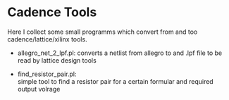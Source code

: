 Cadence Tools
=============

Here I collect some small programms which convert from and too
cadence/lattice/xilinx tools. 


* allegro_net_2_lpf.pl: 
  converts a netlist from allegro to and .lpf file to be read by lattice
  design tools

* find_resistor_pair.pl:  
  simple tool to find a resistor pair for a certain formular and required
  output volrage
